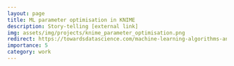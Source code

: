 ```yaml
---
layout: page
title: ML parameter optimisation in KNIME
description: Story-telling [external link]
img: assets/img/projects/knime_parameter_optimisation.png
redirect: https://towardsdatascience.com/machine-learning-algorithms-and-the-art-of-hyperparameter-selection-279d3b04c281
importance: 5
category: work
---
```

